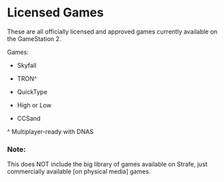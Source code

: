 # Licensed Games

These are all officially licensed and approved games currently available on the GameStation 2.

Games:

- Skyfall

- TRON^

- QuickType

- High or Low

- CCSand

^ Multiplayer-ready with DNAS

### Note:
This does NOT include the big library of games available on Strafe, just commercially available [on physical media] games. 
